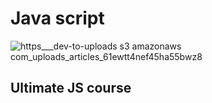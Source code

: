 # Java script 
![https___dev-to-uploads s3 amazonaws com_uploads_articles_61ewtt4nef45ha55bwz8](https://github.com/user-attachments/assets/12244cec-d0b4-49fa-bb12-b1630cb65a1e)
## Ultimate JS course
